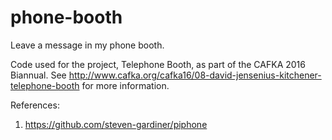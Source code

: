 # phone-booth
Leave a message in my phone booth.

Code used for the project, Telephone Booth, as part of the CAFKA 2016 Biannual. See http://www.cafka.org/cafka16/08-david-jensenius-kitchener-telephone-booth for more information.

References:

1. https://github.com/steven-gardiner/piphone
